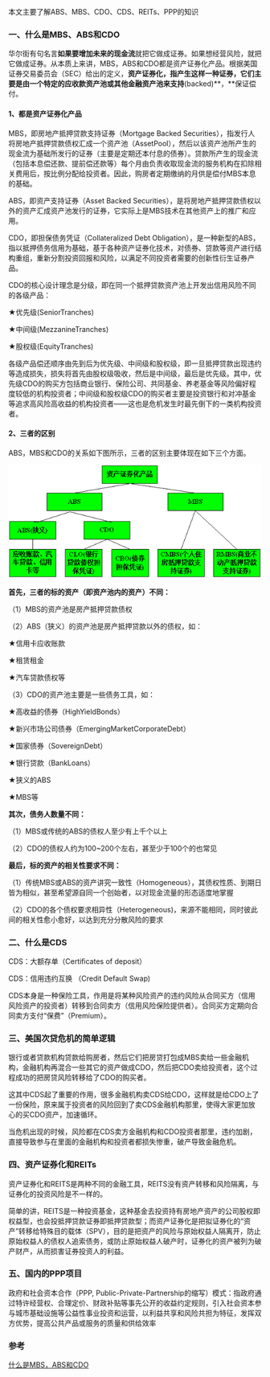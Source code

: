 本文主要了解ABS、MBS、CDO、CDS、REITs、PPP的知识

### 一、什么是**MBS**、**ABS**和**CDO**

华尔街有句名言**如果要增加未来的现金流**就把它做成证券。如果想经营风险，就把它做成证券。从本质上来讲，MBS，ABS和CDO都是资产证券化产品。根据美国证券交易委员会（SEC）给出的定义，**资产证券化，指产生这样一种证券，它们主要是由一个特定的应收款资产池或其他金融资产池来支持**(backed)**，**保证偿付。

#### 1、都是资产证券化产品

MBS，即房地产抵押贷款支持证券（Mortgage Backed Securities），指发行人将房地产抵押贷款债权汇成一个资产池（AssetPool），然后以该资产池所产生的现金流为基础所发行的证券（主要是定期还本付息的债券）。贷款所产生的现金流（包括本息偿还款、提前偿还款等）每个月由负责收取现金流的服务机构在扣除相关费用后，按比例分配给投资者。因此，购房者定期缴纳的月供是偿付MBS本息的基础。

ABS，即资产支持证券（Asset Backed Securities），是将房地产抵押贷款债权以外的资产汇成资产池发行的证券，它实际上是MBS技术在其他资产上的推广和应用。

CDO，即担保债务凭证（Collateralized Debt Obligation），是一种新型的ABS，指以抵押债务信用为基础，基于各种资产证券化技术，对债券、贷款等资产进行结构重组，重新分割投资回报和风险，以满足不同投资者需要的创新性衍生证券产品。

CDO的核心设计理念是分级，即在同一个抵押贷款资产池上开发出信用风险不同的各级产品：

★优先级(SeniorTranches)

★中间级(MezzanineTranches)

★股权级(EquityTranches)

各级产品偿还顺序由先到后为优先级、中间级和股权级，即一旦抵押贷款出现违约等造成损失，损失将首先由股权级吸收，然后是中间级，最后是优先级。其中，优先级CDO的购买方包括商业银行、保险公司、共同基金、养老基金等风险偏好程度较低的机构投资者；中间级和股权级CDO的购买者主要是投资银行和对冲基金等追求高风险高收益的机构投资者——这也是危机发生时最先倒下的一类机构投资者。

#### 2、三者的区别

ABS，MBS和CDO的关系如下图所示，三者的区别主要体现在如下三个方面。

![ABS、MBS、CDO区别](./assets/ABS、MBS、CDO区别.png)

**首先，三者的标的资产（即资产池内的资产）不同：**

（1）MBS的资产池是房产抵押贷款债权

（2）ABS（狭义）的资产池是房产抵押贷款以外的债权，如：

★信用卡应收账款

★租赁租金

★汽车贷款债权等

（3）CDO的资产池主要是一些债务工具，如：

★高收益的债券（HighYieldBonds）

★新兴市场公司债券（EmergingMarketCorporateDebt）

★国家债券（SovereignDebt）

★银行贷款（BankLoans）

★狭义的ABS

★MBS等

**其次，债务人数量不同：**

（1）MBS或传统的ABS的债权人至少有上千个以上

（2）CDO的债权人约为100~200个左右，甚至少于100个的也常见

**最后，标的资产的相关性要求不同：**

（1）传统MBS或ABS的资产讲究一致性（Homogeneous），其债权性质、到期日皆为相似，甚至希望源自同一个创始者，以对现金流量的形态适度地掌握

（2）CDO的各个债权要求相异性（Heterogeneous)，来源不能相同，同时彼此间的相关性愈小愈好，以达到充分分散风险的要求

### 二、什么是CDS

CDS：大额存单（Certificates of deposit）

CDS：信用违约互换 （Credit Default Swap)

CDS本身是一种保险工具，作用是将某种风险资产的违约风险从合同买方（信用风险资产的投资者）转移到合同卖方（信用风险保险提供者）。合同买方定期向合同卖方支付“保费”（Premium）。

### 三、美国次贷危机的简单逻辑

银行或者贷款机构贷款给购房者，然后它们把房贷打包成MBS卖给一些金融机构，金融机构再混合一些其它的资产做成CDO，然后把CDO卖给投资者，这个过程成功的把房贷风险转移给了CDO的购买者。

这其中CDS起了重要的作用，很多金融机构卖CDS给CDO，这样就是给CDO上了一份保险，原来属于投资者的风险回到了卖CDS金融机构那里，使得大家更加放心的买CDO资产，加速循环。

当危机出现的时候，风险都在CDS卖方金融机构和CDO投资者那里，违约加剧，直接导致参与在里面的金融机构和投资者都损失惨重，破产导致金融危机。

### 四、资产证券化和REITs

资产证券化和REITS是两种不同的金融工具，REITS没有资产转移和风险隔离，与证券化的投资风险是不一样的。

简单的讲，REITS是一种投资基金，这种基金去投资持有房地产资产的公司股权即权益型，也会投抵押贷款证券即抵押贷款型；而资产证券化是把拟证券化的“资产”转移给特殊目的载体（SPV），目的是把资产的风险与原始权益人隔离开，防止原始权益人的债权人追索债务，或防止原始权益人破产时，证券化的资产被列为破产财产，从而损害证券投资人的利益。

### 五、国内的PPP项目

政府和社会资本合作（PPP, Public-Private-Partnership的缩写）模式：指政府通过特许经营权、合理定价、财政补贴等事先公开的收益约定规则，引入社会资本参与城市基础设施等公益性事业投资和运营，以利益共享和风险共担为特征，发挥双方优势，提高公共产品或服务的质量和供给效率

### 参考

[什么是MBS，ABS和CDO](https://www.cnblogs.com/timlong/p/6853484.html)



